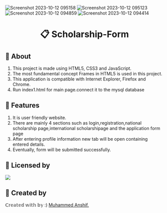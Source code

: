 ![Screenshot 2023-10-12 095158](https://github.com/muhammedanshif/scholarship-portal/assets/65998708/d50f7dd1-8d15-4859-bb5b-694a15e4607d)
![Screenshot 2023-10-12 095123](https://github.com/muhammedanshif/scholarship-portal/assets/65998708/6f22f910-5b3c-4979-8fd0-f6f7e72f299e)
![Screenshot 2023-10-12 094859](https://github.com/muhammedanshif/scholarship-portal/assets/65998708/211fbff2-fa64-4704-bfd8-f24b4884f555)
![Screenshot 2023-10-12 094414](https://github.com/muhammedanshif/scholarship-portal/assets/65998708/2285d2aa-1a82-4322-9dae-73f7e2b36e90)
<html>
<h1 align=center><p>&#128203; Scholarship-Form</p></h1>
<!--h2>&#127919; About</h2-->
<h2>&#128204 About</h2>
<ol>
  <li> This project is made using HTML5, CSS3 and JavaScript. </li>
  <li> The most fundamental concept Frames in HTML5 is used in this project. </li>
  <li> This application is compatible with Internet Explorer, Firefox and Chrome. </li>
  <li> Run index1.html for main page.connect it to the mysql database </li>
</ol>

<h2>&#128640; Features</h2>
<ol>
  <li> It is user friendly website. </li>
  <li> There are mainly 4 sections such as login,registration,national scholarship page,international scholarshipage and the application form page </li>
  <li> After entering profile information new tab will be open containing entered details. </li>
  <li> Eventually, form will be submitted successfully. </li>
</ol>



<h2>📝 Licensed by </h2>
<img src="https://img.shields.io/github/license/payloadbox/xss-payload-list">
    
<h2>&#128105; Created by </h2>
<p>ᑕ𝕣𝕖𝕒𝕥𝕖𝕕 𝕨𝕚𝕥𝕙  𝕓𝕪 :)
<a href="https://github.com/CODING-Enthusiast9857" target="_blank">Muhammed Anshif.</a>
</p>
</html>
